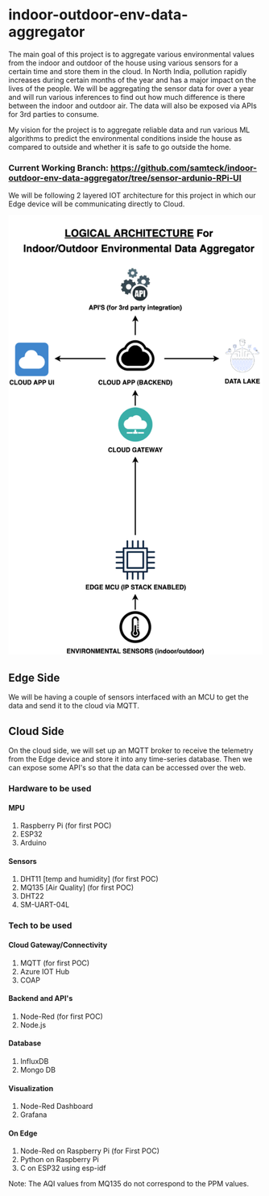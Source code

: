 # indoor-outdoor-env-data-aggregator

The main goal of this project is to aggregate various environmental values from the indoor and outdoor of the house using various sensors for a certain time and store them in the cloud. In North India, pollution rapidly increases during certain months of the year and has a major impact on the lives of the people.
We will be aggregating the sensor data for over a year and will run various inferences to find out how much difference is there between the indoor and outdoor air. The data will also be exposed via APIs for 3rd parties to consume.

My vision for the project is to aggregate reliable data and run various ML algorithms to predict the environmental conditions inside the house as compared to outside and whether it is safe to go outside the home.

### Current Working Branch: https://github.com/samteck/indoor-outdoor-env-data-aggregator/tree/sensor-ardunio-RPi-UI

We will be following 2 layered IOT architecture for this project in which our Edge device will be communicating directly to Cloud.

<img src="https://github.com/samteck/indoor-outdoor-env-data-aggregator/blob/main/architectural-diagrams/ioeda-logical-arch.png" width="800">

## Edge Side 
We will be having a couple of sensors interfaced with an MCU to get the data and send it to the cloud via MQTT.

## Cloud Side 
On the cloud side, we will set up an MQTT broker to receive the telemetry from the Edge device and store it into any time-series database. Then we can expose some API's so that the data can be accessed over the web.

### Hardware to be used

#### MPU
1. Raspberry Pi (for first POC)
2. ESP32
3. Arduino

#### Sensors
1. DHT11 [temp and humidity] (for first POC)
2. MQ135 [Air Quality] (for first POC)
3. DHT22 
4. SM-UART-04L

### Tech to be used

#### Cloud Gateway/Connectivity
1. MQTT (for first POC)
2. Azure IOT Hub
3. COAP

#### Backend and API's
1. Node-Red (for first POC)
2. Node.js

#### Database
1. InfluxDB
2. Mongo DB

#### Visualization
1. Node-Red Dashboard
2. Grafana

#### On Edge
1. Node-Red on Raspberry Pi (for First POC)
2. Python on Raspberry Pi
3. C on ESP32 using esp-idf

Note: The AQI values from MQ135 do not correspond to the PPM values.
